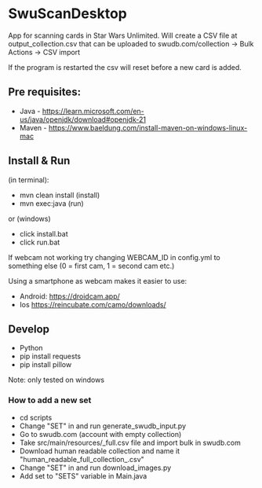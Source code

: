 # SwuScanDesktop

App for scanning cards in Star Wars Unlimited.
Will create a CSV file at output_collection.csv that can be uploaded to
swudb.com/collection -> Bulk Actions -> CSV import

If the program is restarted the csv will reset before a new card is added. 

## Pre requisites:
* Java - https://learn.microsoft.com/en-us/java/openjdk/download#openjdk-21
* Maven - https://www.baeldung.com/install-maven-on-windows-linux-mac

## Install & Run 
(in terminal):
* mvn clean install (install)
* mvn exec:java (run)

or (windows)
* click install.bat
* click run.bat

If webcam not working try changing WEBCAM_ID in config.yml to something else
(0 = first cam, 1 = second cam etc.)

Using a smartphone as webcam makes it easier to use:
* Android: https://droidcam.app/
* Ios https://reincubate.com/camo/downloads/

## Develop 
* Python
* pip install requests
* pip install pillow

Note: only tested on windows

### How to add a new set

* cd scripts
* Change "SET" in and run generate_swudb_input.py
* Go to swudb.com (account with empty collection)
* Take src/main/resources/<set>_full.csv file and import bulk in swudb.com
* Download human readable collection and name it "human_readable_full_collection_<set>.csv"
* Change "SET" in and run download_images.py
* Add set to "SETS" variable in Main.java
